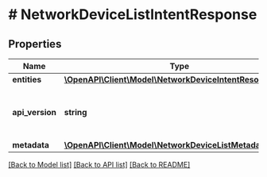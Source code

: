 # # NetworkDeviceListIntentResponse

## Properties

Name | Type | Description | Notes
------------ | ------------- | ------------- | -------------
**entities** | [**\OpenAPI\Client\Model\NetworkDeviceIntentResource[]**](NetworkDeviceIntentResource.md) |  | [optional]
**api_version** | **string** | API Version of the Nutanix v3 API framework. | [default to '3.1.0']
**metadata** | [**\OpenAPI\Client\Model\NetworkDeviceListMetadataOutput**](NetworkDeviceListMetadataOutput.md) |  |

[[Back to Model list]](../../README.md#models) [[Back to API list]](../../README.md#endpoints) [[Back to README]](../../README.md)
